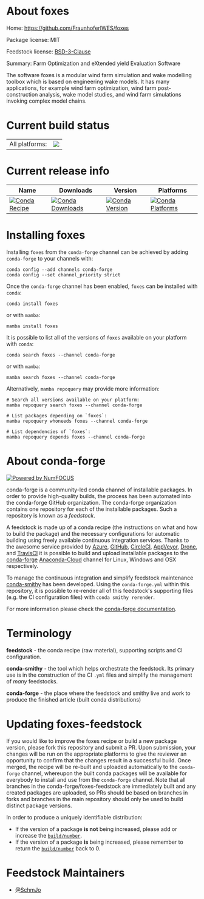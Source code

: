 About foxes
===========

Home: https://github.com/FraunhoferIWES/foxes

Package license: MIT

Feedstock license: [BSD-3-Clause](https://github.com/conda-forge/foxes-feedstock/blob/main/LICENSE.txt)

Summary: Farm Optimization and eXtended yield Evaluation Software

The software foxes is a modular wind farm simulation and wake
modelling toolbox which is based on engineering wake models. It
has many applications, for example wind farm optimization,
wind farm post-construction analysis, wake model studies, and
wind farm simulations invoking complex model chains.


Current build status
====================


<table><tr><td>All platforms:</td>
    <td>
      <a href="https://dev.azure.com/conda-forge/feedstock-builds/_build/latest?definitionId=18162&branchName=main">
        <img src="https://dev.azure.com/conda-forge/feedstock-builds/_apis/build/status/foxes-feedstock?branchName=main">
      </a>
    </td>
  </tr>
</table>

Current release info
====================

| Name | Downloads | Version | Platforms |
| --- | --- | --- | --- |
| [![Conda Recipe](https://img.shields.io/badge/recipe-foxes-green.svg)](https://anaconda.org/conda-forge/foxes) | [![Conda Downloads](https://img.shields.io/conda/dn/conda-forge/foxes.svg)](https://anaconda.org/conda-forge/foxes) | [![Conda Version](https://img.shields.io/conda/vn/conda-forge/foxes.svg)](https://anaconda.org/conda-forge/foxes) | [![Conda Platforms](https://img.shields.io/conda/pn/conda-forge/foxes.svg)](https://anaconda.org/conda-forge/foxes) |

Installing foxes
================

Installing `foxes` from the `conda-forge` channel can be achieved by adding `conda-forge` to your channels with:

```
conda config --add channels conda-forge
conda config --set channel_priority strict
```

Once the `conda-forge` channel has been enabled, `foxes` can be installed with `conda`:

```
conda install foxes
```

or with `mamba`:

```
mamba install foxes
```

It is possible to list all of the versions of `foxes` available on your platform with `conda`:

```
conda search foxes --channel conda-forge
```

or with `mamba`:

```
mamba search foxes --channel conda-forge
```

Alternatively, `mamba repoquery` may provide more information:

```
# Search all versions available on your platform:
mamba repoquery search foxes --channel conda-forge

# List packages depending on `foxes`:
mamba repoquery whoneeds foxes --channel conda-forge

# List dependencies of `foxes`:
mamba repoquery depends foxes --channel conda-forge
```


About conda-forge
=================

[![Powered by
NumFOCUS](https://img.shields.io/badge/powered%20by-NumFOCUS-orange.svg?style=flat&colorA=E1523D&colorB=007D8A)](https://numfocus.org)

conda-forge is a community-led conda channel of installable packages.
In order to provide high-quality builds, the process has been automated into the
conda-forge GitHub organization. The conda-forge organization contains one repository
for each of the installable packages. Such a repository is known as a *feedstock*.

A feedstock is made up of a conda recipe (the instructions on what and how to build
the package) and the necessary configurations for automatic building using freely
available continuous integration services. Thanks to the awesome service provided by
[Azure](https://azure.microsoft.com/en-us/services/devops/), [GitHub](https://github.com/),
[CircleCI](https://circleci.com/), [AppVeyor](https://www.appveyor.com/),
[Drone](https://cloud.drone.io/welcome), and [TravisCI](https://travis-ci.com/)
it is possible to build and upload installable packages to the
[conda-forge](https://anaconda.org/conda-forge) [Anaconda-Cloud](https://anaconda.org/)
channel for Linux, Windows and OSX respectively.

To manage the continuous integration and simplify feedstock maintenance
[conda-smithy](https://github.com/conda-forge/conda-smithy) has been developed.
Using the ``conda-forge.yml`` within this repository, it is possible to re-render all of
this feedstock's supporting files (e.g. the CI configuration files) with ``conda smithy rerender``.

For more information please check the [conda-forge documentation](https://conda-forge.org/docs/).

Terminology
===========

**feedstock** - the conda recipe (raw material), supporting scripts and CI configuration.

**conda-smithy** - the tool which helps orchestrate the feedstock.
                   Its primary use is in the construction of the CI ``.yml`` files
                   and simplify the management of *many* feedstocks.

**conda-forge** - the place where the feedstock and smithy live and work to
                  produce the finished article (built conda distributions)


Updating foxes-feedstock
========================

If you would like to improve the foxes recipe or build a new
package version, please fork this repository and submit a PR. Upon submission,
your changes will be run on the appropriate platforms to give the reviewer an
opportunity to confirm that the changes result in a successful build. Once
merged, the recipe will be re-built and uploaded automatically to the
`conda-forge` channel, whereupon the built conda packages will be available for
everybody to install and use from the `conda-forge` channel.
Note that all branches in the conda-forge/foxes-feedstock are
immediately built and any created packages are uploaded, so PRs should be based
on branches in forks and branches in the main repository should only be used to
build distinct package versions.

In order to produce a uniquely identifiable distribution:
 * If the version of a package **is not** being increased, please add or increase
   the [``build/number``](https://docs.conda.io/projects/conda-build/en/latest/resources/define-metadata.html#build-number-and-string).
 * If the version of a package **is** being increased, please remember to return
   the [``build/number``](https://docs.conda.io/projects/conda-build/en/latest/resources/define-metadata.html#build-number-and-string)
   back to 0.

Feedstock Maintainers
=====================

* [@SchmJo](https://github.com/SchmJo/)

